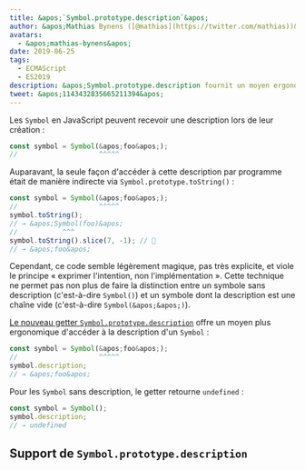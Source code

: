 ```yaml
---
title: &apos;`Symbol.prototype.description`&apos;
author: &apos;Mathias Bynens ([@mathias](https://twitter.com/mathias))&apos;
avatars:
  - &apos;mathias-bynens&apos;
date: 2019-06-25
tags:
  - ECMAScript
  - ES2019
description: &apos;Symbol.prototype.description fournit un moyen ergonomique d&apos;accéder à la description d&apos;un symbole.&apos;
tweet: &apos;1143432835665211394&apos;
---
```

Les `Symbol` en JavaScript peuvent recevoir une description lors de leur création :

```js
const symbol = Symbol(&apos;foo&apos;);
//                    ^^^^^
```

Auparavant, la seule façon d&apos;accéder à cette description par programme était de manière indirecte via `Symbol.prototype.toString()` :

```js
const symbol = Symbol(&apos;foo&apos;);
//                    ^^^^^
symbol.toString();
// → &apos;Symbol(foo)&apos;
//           ^^^
symbol.toString().slice(7, -1); // 🤔
// → &apos;foo&apos;
```

Cependant, ce code semble légèrement magique, pas très explicite, et viole le principe « exprimer l&apos;intention, non l&apos;implémentation ». Cette technique ne permet pas non plus de faire la distinction entre un symbole sans description (c&apos;est-à-dire `Symbol()`) et un symbole dont la description est une chaîne vide (c&apos;est-à-dire `Symbol(&apos;&apos;)`).

<!--truncate-->
[Le nouveau getter `Symbol.prototype.description`](https://tc39.es/ecma262/#sec-symbol.prototype.description) offre un moyen plus ergonomique d&apos;accéder à la description d&apos;un `Symbol` :

```js
const symbol = Symbol(&apos;foo&apos;);
//                    ^^^^^
symbol.description;
// → &apos;foo&apos;
```

Pour les `Symbol` sans description, le getter retourne `undefined` :

```js
const symbol = Symbol();
symbol.description;
// → undefined
```

## Support de `Symbol.prototype.description`

<feature-support chrome="70 /blog/v8-release-70#javascript-language-features"
                 firefox="63"
                 safari="12.1"
                 nodejs="12 https://twitter.com/mathias/status/1120700101637353473"
                 babel="yes https://github.com/zloirock/core-js#ecmascript-symbol"></feature-support>
